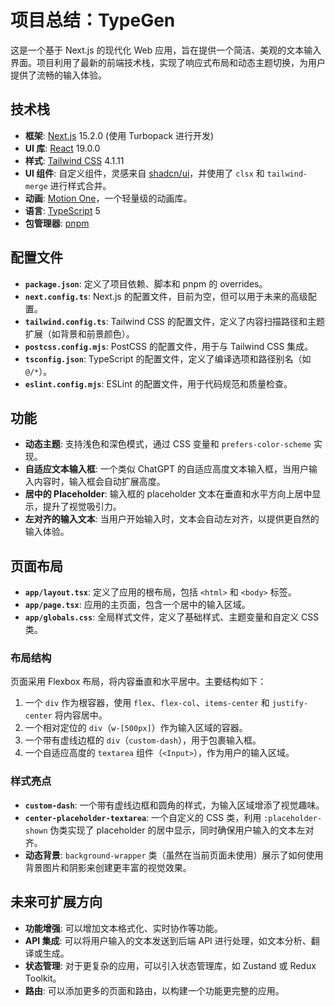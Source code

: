 # 项目总结：TypeGen

这是一个基于 Next.js 的现代化 Web 应用，旨在提供一个简洁、美观的文本输入界面。项目利用了最新的前端技术栈，实现了响应式布局和动态主题切换，为用户提供了流畅的输入体验。

## 技术栈

- **框架**: [Next.js](https://nextjs.org/) 15.2.0 (使用 Turbopack 进行开发)
- **UI 库**: [React](https://reactjs.org/) 19.0.0
- **样式**: [Tailwind CSS](https://tailwindcss.com/) 4.1.11
- **UI 组件**: 自定义组件，灵感来自 [shadcn/ui](https://ui.shadcn.com/)，并使用了 `clsx` 和 `tailwind-merge` 进行样式合并。
- **动画**: [Motion One](https://motion.dev/)，一个轻量级的动画库。
- **语言**: [TypeScript](https://www.typescriptlang.org/) 5
- **包管理器**: [pnpm](https://pnpm.io/)

## 配置文件

- **`package.json`**: 定义了项目依赖、脚本和 pnpm 的 overrides。
- **`next.config.ts`**: Next.js 的配置文件，目前为空，但可以用于未来的高级配置。
- **`tailwind.config.ts`**: Tailwind CSS 的配置文件，定义了内容扫描路径和主题扩展（如背景和前景颜色）。
- **`postcss.config.mjs`**: PostCSS 的配置文件，用于与 Tailwind CSS 集成。
- **`tsconfig.json`**: TypeScript 的配置文件，定义了编译选项和路径别名（如 `@/*`）。
- **`eslint.config.mjs`**: ESLint 的配置文件，用于代码规范和质量检查。

## 功能

- **动态主题**: 支持浅色和深色模式，通过 CSS 变量和 `prefers-color-scheme` 实现。
- **自适应文本输入框**: 一个类似 ChatGPT 的自适应高度文本输入框，当用户输入内容时，输入框会自动扩展高度。
- **居中的 Placeholder**: 输入框的 placeholder 文本在垂直和水平方向上居中显示，提升了视觉吸引力。
- **左对齐的输入文本**: 当用户开始输入时，文本会自动左对齐，以提供更自然的输入体验。

## 页面布局

- **`app/layout.tsx`**: 定义了应用的根布局，包括 `<html>` 和 `<body>` 标签。
- **`app/page.tsx`**: 应用的主页面，包含一个居中的输入区域。
- **`app/globals.css`**: 全局样式文件，定义了基础样式、主题变量和自定义 CSS 类。

### 布局结构

页面采用 Flexbox 布局，将内容垂直和水平居中。主要结构如下：

1.  一个 `div` 作为根容器，使用 `flex`、`flex-col`、`items-center` 和 `justify-center` 将内容居中。
2.  一个相对定位的 `div`（`w-[500px]`）作为输入区域的容器。
3.  一个带有虚线边框的 `div`（`custom-dash`），用于包裹输入框。
4.  一个自适应高度的 `textarea` 组件（`<Input>`），作为用户的输入区域。

### 样式亮点

- **`custom-dash`**: 一个带有虚线边框和圆角的样式，为输入区域增添了视觉趣味。
- **`center-placeholder-textarea`**: 一个自定义的 CSS 类，利用 `:placeholder-shown` 伪类实现了 placeholder 的居中显示，同时确保用户输入的文本左对齐。
- **动态背景**: `background-wrapper` 类（虽然在当前页面未使用）展示了如何使用背景图片和阴影来创建更丰富的视觉效果。

## 未来可扩展方向

- **功能增强**: 可以增加文本格式化、实时协作等功能。
- **API 集成**: 可以将用户输入的文本发送到后端 API 进行处理，如文本分析、翻译或生成。
- **状态管理**: 对于更复杂的应用，可以引入状态管理库，如 Zustand 或 Redux Toolkit。
- **路由**: 可以添加更多的页面和路由，以构建一个功能更完整的应用。